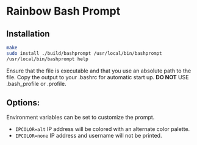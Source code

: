 # Rainbow Bash Prompt

## Installation
```bash
make
sudo install ./build/bashprompt /usr/local/bin/bashprompt
/usr/local/bin/bashprompt help
```
Ensure that the file is executable and that you use an absolute path to the file.
Copy the output to your .bashrc for automatic start up. **DO NOT** USE .bash_profile or .profile.

## Options:
Environment variables can be set to customize the prompt.

* `IPCOLOR=alt` IP address will be colored with an alternate color palette.
* `IPCOLOR=none` IP address and username will not be printed.



